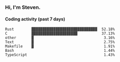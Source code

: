 ### Hi, I'm Steven.

#### Coding activity (past 7 days)
```
Rust        ▓▓▓▓▓▓▓▓▓▓▓▓▓▓▓▓▓▓▓▓▓▓▓▓▓▓▓▓▓▓  52.18%
C           ▓▓▓▓▓▓▓▓▓▓▓▓▓▓▓▓▓▓▓▓▓           37.13%
other       ▓                                3.16%
Text        ▓                                2.75%
Makefile    ▓                                1.91%
Bash                                         1.44%
TypeScript                                   1.43%
```
